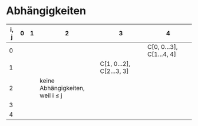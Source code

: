 # Abhängigkeiten

| i, j | 0 | 1 | 2                                     | 3                    | 4                    |
|------|---|---|---------------------------------------|----------------------|----------------------|
|   0  |   |   |                                       |                      | C[0, 0…3], C[1…4, 4] |
|   1  |   |   |                                       | C[1, 0…2], C[2…3, 3] |                      |
|   2  |   |   | keine Abhängigkeiten, <br> weil i ≤ j |                      |                      |
|   3  |   |   |                                       |                      |                      |
|   4  |   |   |                                       |                      |                      |
